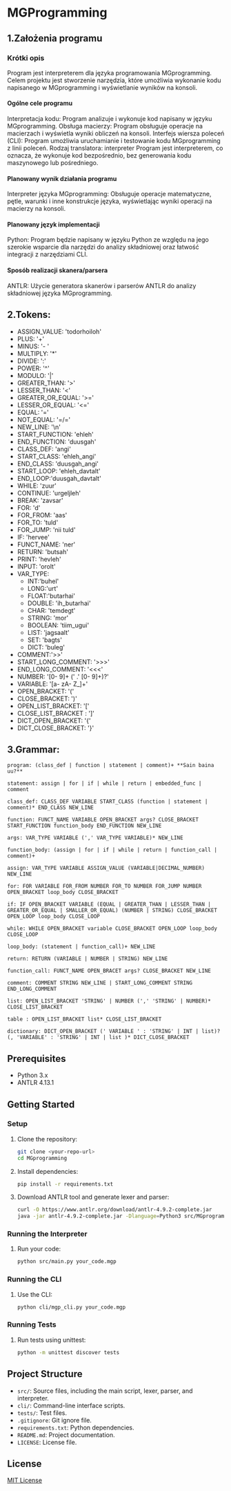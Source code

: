 # MGProgramming

## 1.Założenia programu
### Krótki opis
Program jest interpreterem dla języka programowania MGprogramming. Celem projektu jest stworzenie narzędzia, które umożliwia wykonanie kodu napisanego w MGprogramming i wyświetlanie wyników na konsoli.

#### Ogólne cele programu
Interpretacja kodu: Program analizuje i wykonuje kod napisany w języku MGprogramming.
Obsługa macierzy: Program obsługuje operacje na macierzach i wyświetla wyniki obliczeń na konsoli.
Interfejs wiersza poleceń (CLI): Program umożliwia uruchamianie i testowanie kodu MGprogramming z linii poleceń.
Rodzaj translatora: interpreter
Program jest interpreterem, co oznacza, że wykonuje kod bezpośrednio, bez generowania kodu maszynowego lub pośredniego.

#### Planowany wynik działania programu
Interpreter języka MGprogramming: Obsługuje operacje matematyczne, pętle, warunki i inne konstrukcje języka, wyświetlając wyniki operacji na macierzy na konsoli.
#### Planowany język implementacji
Python: Program będzie napisany w języku Python ze względu na jego szerokie wsparcie dla narzędzi do analizy składniowej oraz łatwość integracji z narzędziami CLI.
#### Sposób realizacji skanera/parsera
ANTLR: Użycie generatora skanerów i parserów ANTLR do analizy składniowej języka MGprogramming.
## 2.Tokens:
- ASSIGN_VALUE: 'todorhoiloh'
- PLUS: '+'
- MINUS: '- '
- MULTIPLY: '*'
- DIVIDE: ':'
- POWER: '^'
- MODULO: '|'
- GREATER_THAN: '>'
- LESSER_THAN: '<'
- GREATER_OR_EQUAL: '>='
- LESSER_OR_EQUAL: '<='
- EQUAL: '='
- NOT_EQUAL: '=/='
- NEW_LINE: '\n'
- START_FUNCTION: 'ehleh'
- END_FUNCTION: 'duusgah'
- CLASS_DEF: 'angi'
- START_CLASS: 'ehleh_angi'
- END_CLASS: 'duusgah_angi'
- START_LOOP: 'ehleh_davtalt'
- END_LOOP:'duusgah_davtalt'
- WHILE: 'zuur'
- CONTINUE: 'urgeljleh'
- BREAK: 'zavsar' 
- FOR: 'd'
- FOR_FROM: 'aas'
- FOR_TO: 'tuld'
- FOR_JUMP: 'nii tuld'
- IF: 'hervee'
- FUNCT_NAME: 'ner'
- RETURN: 'butsah'
- PRINT: 'hevleh'
- INPUT: 'orolt'
- VAR_TYPE:
  - INT:'buhel'
  - LONG:'urt'
  - FLOAT:'butarhai'
  - DOUBLE: 'ih_butarhai'
  - CHAR: 'temdegt'
  - STRING: 'mor'
  - BOOLEAN: 'tiim_ugui'
  - LIST: 'jagsaalt'
  - SET: 'bagts'
  - DICT: 'buleg'
- COMMENT:'>>'
- START_LONG_COMMENT: '>>>'
- END_LONG_COMMENT: '<<<'
- NUMBER: '[0- 9]+ (' .' [0- 9]+)?'
- VARIABLE: '[a- zA- Z_]+'
- OPEN_BRACKET: '('
- CLOSE_BRACKET: ')'
- OPEN_LIST_BRACKET: '['
- CLOSE_LIST_BRACKET : ']'
- DICT_OPEN_BRACKET: '{'
- DICT_CLOSE_BRACKET: '}'
## 3.Grammar:
```g4
program: (class_def | function | statement | comment)+ **Sain baina uu?**

statement: assign | for | if | while | return | embedded_func | comment

class_def: CLASS_DEF VARIABLE START_CLASS (function | statement | comment)* END_CLASS NEW_LINE

function: FUNCT_NAME VARIABLE OPEN_BRACKET args? CLOSE_BRACKET START_FUNCTION function_body END_FUNCTION NEW_LINE

args: VAR_TYPE VARIABLE (',' VAR_TYPE VARIABLE)* NEW_LINE

function_body: (assign | for | if | while | return | function_call | comment)+

assign: VAR_TYPE VARIABLE ASSIGN_VALUE (VARIABLE|DECIMAL_NUMBER) NEW_LINE

for: FOR VARIABLE FOR_FROM NUMBER FOR_TO NUMBER FOR_JUMP NUMBER OPEN_BRACKET loop_body CLOSE_BRACKET

if: IF OPEN_BRACKET VARIABLE (EQUAL | GREATER_THAN | LESSER_THAN | GREATER_OR_EQUAL | SMALLER_OR_EQUAL) (NUMBER | STRING) CLOSE_BRACKET OPEN_LOOP loop_body CLOSE_LOOP

while: WHILE OPEN_BRACKET variable CLOSE_BRACKET OPEN_LOOP loop_body CLOSE_LOOP

loop_body: (statement | function_call)+ NEW_LINE

return: RETURN (VARIABLE | NUMBER | STRING) NEW_LINE

function_call: FUNCT_NAME OPEN_BRACET args? CLOSE_BRACKET NEW_LINE

comment: COMMENT STRING NEW_LINE | START_LONG_COMMENT STRING END_LONG_COMMENT

list: OPEN_LIST_BRACKET 'STRING' | NUMBER (',' 'STRING' | NUMBER)* CLOSE_LIST_BRACKET

table : OPEN_LIST_BRACKET list* CLOSE_LIST_BRACKET

dictionary: DICT_OPEN_BRACKET (' VARIABLE ' : 'STRING' | INT | list)? (, 'VARIABLE' : 'STRING' | INT | list )* DICT_CLOSE_BRACKET

```



## Prerequisites

- Python 3.x
- ANTLR 4.13.1

## Getting Started

### Setup

1. Clone the repository:

    ```sh
    git clone <your-repo-url>
    cd MGprogramming
    ```

2. Install dependencies:

    ```sh
    pip install -r requirements.txt
    ```

3. Download ANTLR tool and generate lexer and parser:

    ```sh
    curl -O https://www.antlr.org/download/antlr-4.9.2-complete.jar
    java -jar antlr-4.9.2-complete.jar -Dlanguage=Python3 src/MGprogramming.g4 -o src
    ```

### Running the Interpreter

1. Run your code:

    ```sh
    python src/main.py your_code.mgp
    ```

### Running the CLI

1. Use the CLI:

    ```sh
    python cli/mgp_cli.py your_code.mgp
    ```

### Running Tests

1. Run tests using unittest:

    ```sh
    python -m unittest discover tests
    ```

## Project Structure

- `src/`: Source files, including the main script, lexer, parser, and interpreter.
- `cli/`: Command-line interface scripts.
- `tests/`: Test files.
- `.gitignore`: Git ignore file.
- `requirements.txt`: Python dependencies.
- `README.md`: Project documentation.
- `LICENSE`: License file.

## License

[MIT License](LICENSE)
